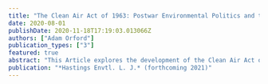 ```yaml
---
title: "The Clean Air Act of 1963: Postwar Environmental Politics and the Debate Over Federal Power"
date: 2020-08-01
publishDate: 2020-11-18T17:19:03.013066Z
authors: ["Adam Orford"]
publication_types: ["3"]
featured: true
abstract: "This Article explores the development of the Clean Air Act of 1963, the first law to allow the federal government to fight air pollution rather than study it. The Article focuses on the postwar years – 1945-1963 – and explores the rise of public health medical research, cooperative federalism, and the desire to harness the powers of the federal government for domestic social improvement, as key precursors to environmental law. It examines the origins of the idea that the federal government should “do something” about air pollution, and how that idea was translated, through drafting, lobbying, politicking, hearings, debate, influence, and votes, into a new commitment to a national program to end air pollution in the United States. In addition to presenting new perspectives on this understudied period in the development of environmental law, it is hoped that this work will shed some light on the nature of political opposition to environmental regulation, which today is one of the greatest challenges to effective pollution control."
publication: "*Hastings Envtl. L. J.* (forthcoming 2021)"
---
```


